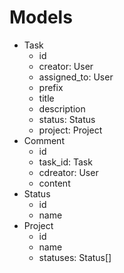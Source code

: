 # Models

- Task
    - id
    - creator: User
    - assigned_to: User
    - prefix
    - title
    - description
    - status: Status
    - project: Project
- Comment
    - id
    - task_id: Task
    - cdreator: User
    - content
- Status
    - id
    - name
- Project
    - id
    - name
    - statuses: Status[]